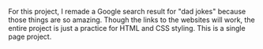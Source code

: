For this project, I remade a Google search result for "dad jokes" because those things are so amazing. Though the links to the websites will work, the entire project is just a practice for HTML and CSS styling. This is a single page project. 
